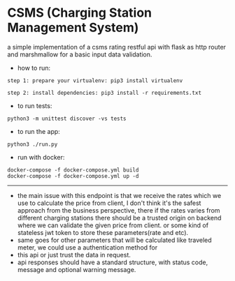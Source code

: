 
# CSMS (Charging Station Management System)
a simple implementation of a csms rating restful api with flask as http router and marshmallow for a basic input data validation.
- how to run: 

``
  step 1: prepare your virtualenv: pip3 install virtualenv
``

``
  step 2: install dependencies: pip3 install -r requirements.txt
``

- to run tests:
```
python3 -m unittest discover -vs tests
```
- to run the app:
```
python3 ./run.py
```

- run with docker:
```
docker-compose -f docker-compose.yml build
docker-compose -f docker-compose.yml up -d
```

----------------------------------------------------

- the main issue with this endpoint is that we receive the rates which we use to calculate the price from client,
I don't think it's the safest approach from the business perspective, there if the rates varies from different 
charging stations there should be a trusted origin on backend where we can validate the given price from client.
or some kind of stateless jwt token to store these parameters(rate and etc). 
- same goes for other parameters that will be calculated like traveled meter, we could use a authentication method for 
- this api or just trust the data in request.
- api responses should have a standard structure, with status code, message and optional warning message.
